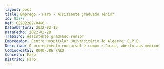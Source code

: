 ```yaml
--- 
layout: post
title: Emprego - Faro - Assistente graduado sénior
Id: 93977
Ref: OE202202/0466
DataAbertura: 2022-02-15
DataFecho: 2022-02-28
Trabalho: Assistente graduado sénior
Empregador: Centro Hospitalar Universitário do Algarve, E.P.E.
Descricao: O procedimento concursal é comum e único, aberto aos médicos vinculados a instituição do SNS por contrato de trabalho em regime de funções públicas ou por contrato individual de trabalho, detentores dos requisitos de admissão.
CodigoPostal: 8000-386 FARO
Concelho: Faro
Distrito: Faro
--- 
```

